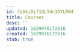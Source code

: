 ```yaml
---
id: Jq5ki9jf1QLTdc3DYLRW4
title: Courses
desc: ''
updated: 1629976172616
created: 1629976172616
stub: true
---
```



